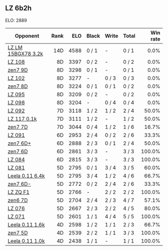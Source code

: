 ## LZ 6b2h ##

ELO: 2889

Opponent | Rank | ELO | Black | Write | Total | Win rate
---------|-----:|----:|-------|-------|-------|-------:
[LZ LM 15BGX78 3.2k](LZ%20LM%2015BGX78%203.2k.md) | 14D | 4588 | 0 / 1 | - | 0 / 1 | 0.0%
[LZ 108](LZ%20108.md) | 8D | 3397 | 0 / 2 | - | 0 / 2 | 0.0%
[zen7 9D](zen7%209D.md) | 8D | 3298 | 0 / 1 | - | 0 / 1 | 0.0%
[LZ 102](LZ%20102.md) | 8D | 3277 | - | 0 / 3 | 0 / 3 | 0.0%
[zen7 8D](zen7%208D.md) | 8D | 3224 | 0 / 1 | 0 / 1 | 0 / 2 | 0.0%
[LZ 095](LZ%20095.md) | 8D | 3209 | 0 / 2 | - | 0 / 2 | 0.0%
[LZ 098](LZ%20098.md) | 8D | 3204 | - | 0 / 4 | 0 / 4 | 0.0%
[LZ 092](LZ%20092.md) | 7D | 3118 | 1 / 2 | 1 / 2 | 2 / 4 | 50.0%
[LZ 117 0.1k](LZ%20117%200.1k.md) | 7D | 3111 | 1 / 2 | - | 1 / 2 | 50.0%
[zen7 7D](zen7%207D.md) | 7D | 3044 | 0 / 4 | 1 / 2 | 1 / 6 | 16.7%
[LZ 091](LZ%20091.md) | 6D | 2953 | 2 / 4 | 0 / 2 | 2 / 6 | 33.3%
[zen7 6D+](zen7%206D+.md) | 6D | 2888 | 2 / 3 | 0 / 1 | 2 / 4 | 50.0%
[zen7 6D](zen7%206D.md) | 6D | 2861 | 3 / 3 | - | 3 / 3 | 100.0%
[LZ 084](LZ%20084.md) | 6D | 2815 | 3 / 3 | - | 3 / 3 | 100.0%
[LZ 081](LZ%20081.md) | 5D | 2795 | 0 / 1 | 3 / 4 | 3 / 5 | 60.0%
[Leela 0.11 6.4k](Leela%200.11%206.4k.md) | 5D | 2795 | 3 / 4 | 1 / 2 | 4 / 6 | 66.7%
[zen7 6D-](zen7%206D-.md) | 5D | 2772 | 0 / 2 | 2 / 4 | 2 / 6 | 33.3%
[LZ ZQ F1](LZ%20ZQ%20F1.md) | 5D | 2766 | - | 2 / 2 | 2 / 2 | 100.0%
[zen6 7D](zen6%207D.md) | 5D | 2704 | 2 / 4 | 2 / 3 | 4 / 7 | 57.1%
[LZ 076](LZ%20076.md) | 5D | 2667 | 2 / 3 | 2 / 2 | 4 / 5 | 80.0%
[LZ 071](LZ%20071.md) | 5D | 2601 | 1 / 1 | 4 / 4 | 5 / 5 | 100.0%
[Leela 0.11 1.6k](Leela%200.11%201.6k.md) | 4D | 2598 | 1 / 2 | 1 / 1 | 2 / 3 | 66.7%
[zen7 5D](zen7%205D.md) | 4D | 2539 | 2 / 2 | 1 / 1 | 3 / 3 | 100.0%
[Leela 0.11 1.0k](Leela%200.11%201.0k.md) | 4D | 2438 | 1 / 1 | - | 1 / 1 | 100.0%
